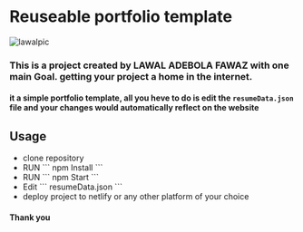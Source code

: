 # Reuseable portfolio template
![lawalpic](https://user-images.githubusercontent.com/85949974/140650632-951b5d75-3a4e-42f4-a759-f75038916ba2.JPG)
### This is a project created by LAWAL ADEBOLA FAWAZ with one main Goal. getting your project a home in the internet.
#### it a  simple portfolio template, all you heve to do is edit the ``` resumeData.json ``` file and your changes would automatically reflect on the website
## Usage
<ul>
  <li> clone repository</li>
  <li>  RUN ``` npm Install ```</li>
  <li> RUN ``` npm Start ```</li>
  <li> Edit ``` resumeData.json ```</li>
  <li> deploy project to netlify or any other platform of your choice</li>
</ul>

#### Thank you 
